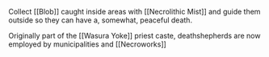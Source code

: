 Collect [[Blob]] caught inside areas with [[Necrolithic Mist]] and guide them outside so they can have a, somewhat, peaceful death.

Originally part of the [[Wasura Yoke]] priest caste, deathshepherds are now employed by municipalities and [[Necroworks]]